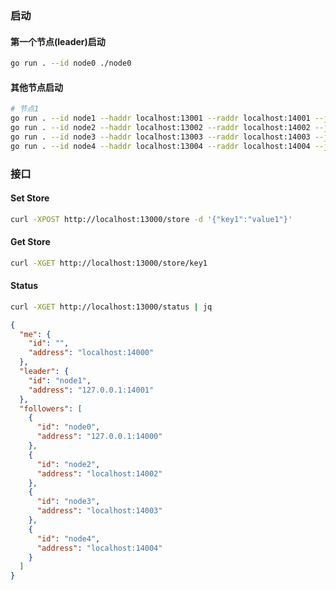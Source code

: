 ### 启动



#### 第一个节点(leader)启动

```bash
go run . --id node0 ./node0
```



#### 其他节点启动

```bash
# 节点1
go run . --id node1 --haddr localhost:13001 --raddr localhost:14001 --join :13000 ./node1
go run . --id node2 --haddr localhost:13002 --raddr localhost:14002 --join :13000 ./node2
go run . --id node3 --haddr localhost:13003 --raddr localhost:14003 --join :13000 ./node3
go run . --id node4 --haddr localhost:13004 --raddr localhost:14004 --join :13000 ./node4
```



### 接口

#### Set Store

```bash
curl -XPOST http://localhost:13000/store -d '{"key1":"value1"}'
```

#### Get Store

```bash
curl -XGET http://localhost:13000/store/key1
```

#### Status

```bash
curl -XGET http://localhost:13000/status | jq
```

```json
{
  "me": {
    "id": "",
    "address": "localhost:14000"
  },
  "leader": {
    "id": "node1",
    "address": "127.0.0.1:14001"
  },
  "followers": [
    {
      "id": "node0",
      "address": "127.0.0.1:14000"
    },
    {
      "id": "node2",
      "address": "localhost:14002"
    },
    {
      "id": "node3",
      "address": "localhost:14003"
    },
    {
      "id": "node4",
      "address": "localhost:14004"
    }
  ]
}
```





